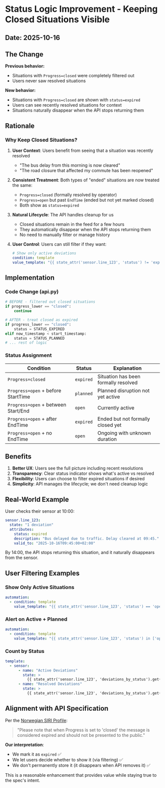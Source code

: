 # Status Logic Improvement - Keeping Closed Situations Visible

## Date: 2025-10-16

## The Change

**Previous behavior:**
- Situations with `Progress=closed` were completely filtered out
- Users never saw resolved situations

**New behavior:**
- Situations with `Progress=closed` are shown with `status=expired`
- Users can see recently resolved situations for context
- Situations naturally disappear when the API stops returning them

## Rationale

### Why Keep Closed Situations?

1. **User Context**: Users benefit from seeing that a situation was recently resolved
   - "The bus delay from this morning is now cleared"
   - "The road closure that affected my commute has been reopened"

2. **Consistent Treatment**: Both types of "ended" situations are now treated the same:
   - `Progress=closed` (formally resolved by operator)
   - `Progress=open` but past `EndTime` (ended but not yet marked closed)
   - Both show as `status=expired`

3. **Natural Lifecycle**: The API handles cleanup for us
   - Closed situations remain in the feed for a few hours
   - They automatically disappear when the API stops returning them
   - No need to manually filter or manage history

4. **User Control**: Users can still filter if they want:
   ```yaml
   # Show only active deviations
   condition: template
   value_template: "{{ state_attr('sensor.line_123', 'status') != 'expired' }}"
   ```

## Implementation

### Code Change (api.py)

```python
# BEFORE - filtered out closed situations
if progress_lower == "closed":
    continue

# AFTER - treat closed as expired
if progress_lower == "closed":
    status = STATUS_EXPIRED
elif now_timestamp < start_timestamp:
    status = STATUS_PLANNED
# ... rest of logic
```

### Status Assignment

| Condition | Status | Explanation |
|-----------|--------|-------------|
| `Progress=closed` | `expired` | Situation has been formally resolved |
| `Progress=open` + before StartTime | `planned` | Planned disruption not yet active |
| `Progress=open` + between Start/End | `open` | Currently active |
| `Progress=open` + after EndTime | `expired` | Ended but not formally closed yet |
| `Progress=open` + no EndTime | `open` | Ongoing with unknown duration |

## Benefits

1. **Better UX**: Users see the full picture including recent resolutions
2. **Transparency**: Clear status indicator shows what's active vs resolved
3. **Flexibility**: Users can choose to filter expired situations if desired
4. **Simplicity**: API manages the lifecycle; we don't need cleanup logic

## Real-World Example

User checks their sensor at 10:00:
```yaml
sensor.line_123:
  state: "1 deviation"
  attributes:
    status: expired
    description: "Bus delayed due to traffic. Delay cleared at 09:45."
    valid_to: "2025-10-16T09:45:00+02:00"
```

By 14:00, the API stops returning this situation, and it naturally disappears from the sensor.

## User Filtering Examples

### Show Only Active Situations
```yaml
automation:
  - condition: template
    value_template: "{{ state_attr('sensor.line_123', 'status') == 'open' }}"
```

### Alert on Active + Planned
```yaml
automation:
  - condition: template
    value_template: "{{ state_attr('sensor.line_123', 'status') in ['open', 'planned'] }}"
```

### Count by Status
```yaml
template:
  - sensor:
      - name: "Active Deviations"
        state: >
          {{ state_attr('sensor.line_123', 'deviations_by_status').get('open', 0) }}
      - name: "Resolved Deviations"
        state: >
          {{ state_attr('sensor.line_123', 'deviations_by_status').get('expired', 0) }}
```

## Alignment with API Specification

Per the [Norwegian SIRI Profile](https://enturas.atlassian.net/wiki/spaces/PUBLIC/pages/637370605/SIRI-SX):

> "Please note that when Progress is set to 'closed' the message is considered expired and should not be presented to the public."

**Our interpretation**: 
- We mark it as `expired` ✅
- We let users decide whether to show it (via filtering) ✅
- We don't permanently store it (it disappears when API removes it) ✅

This is a reasonable enhancement that provides value while staying true to the spec's intent.

